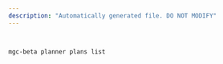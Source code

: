 ```yaml
---
description: "Automatically generated file. DO NOT MODIFY"
---
```


```bash


mgc-beta planner plans list

```